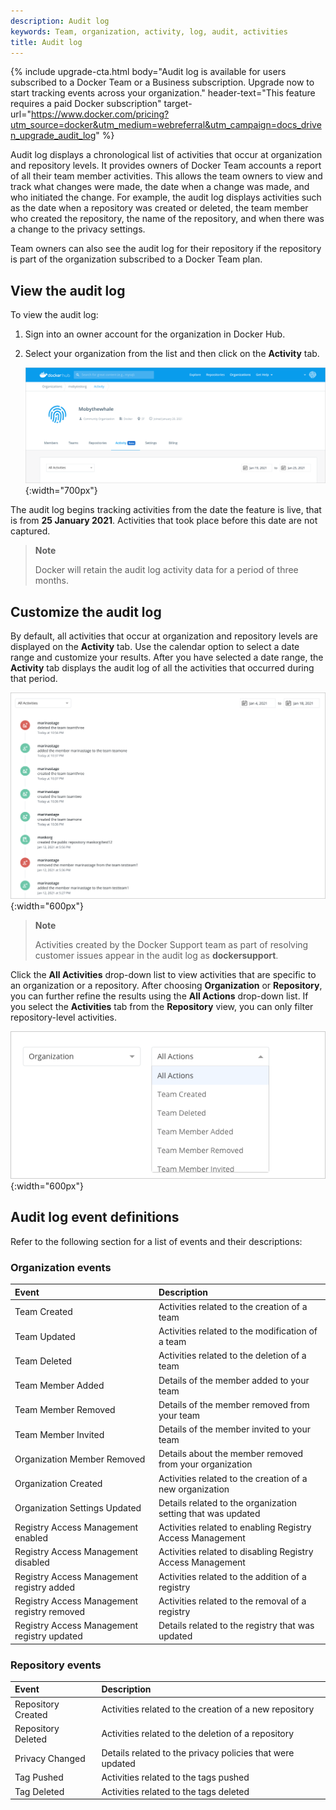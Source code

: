 ```yaml
---
description: Audit log
keywords: Team, organization, activity, log, audit, activities
title: Audit log
---
```


{% include upgrade-cta.html
  body="Audit log is available for users subscribed to a Docker Team or a Business subscription. Upgrade now to start tracking events across your organization."
  header-text="This feature requires a paid Docker subscription"
  target-url="https://www.docker.com/pricing?utm_source=docker&utm_medium=webreferral&utm_campaign=docs_driven_upgrade_audit_log"
%}

Audit log displays a chronological list of activities that occur at organization and repository levels. It provides owners of Docker Team accounts a report of all their team member activities. This allows the team owners to view and track what changes were made, the date when a change was made, and who initiated the change. For example, the audit log displays activities such as the date when a repository was created or deleted, the team member who created the repository, the name of the repository, and when there was a change to the privacy settings.

Team owners can also see the audit log for their repository if the repository is part of the organization subscribed to a Docker Team plan.

## View the audit log

To view the audit log:

1. Sign into an owner account for the organization in Docker Hub.
2. Select your organization from the list and then click on the **Activity** tab.

    ![Organization activity tab](images/org-activity-tab.png){:width="700px"}

The audit log begins tracking activities from the date the feature is live, that is from **25 January 2021**. Activities that took place before this date are not captured.

> **Note**
>
> Docker will retain the audit log activity data for a period of three months.

## Customize the audit log

By default, all activities that occur at organization and repository levels are displayed on the **Activity** tab. Use the calendar option to select a date range and customize your results. After you have selected a date range, the **Activity** tab displays the audit log of all the activities that occurred during that period.

![Activities list](images/activity-list.png){:width="600px"}

> **Note**
>
> Activities created by the Docker Support team as part of resolving customer issues appear in the audit log as **dockersupport**.

Click the **All Activities** drop-down list to view activities that are specific to an organization or a repository. After choosing **Organization** or **Repository**, you can further refine the results using the **All Actions** drop-down list. If you select the **Activities** tab from the **Repository** view, you can only filter repository-level activities.

![Refine org activities](images/org-all-actions.png){:width="600px"}


## Audit log event definitions

Refer to the following section for a list of events and their descriptions:

### Organization events

| Event                                                          | Description                                   |
|:------------------------------------------------------------------|:------------------------------------------------|
| Team Created | Activities related to the creation of a team |
| Team Updated | Activities related to the modification of a team |
| Team Deleted | Activities related to the deletion of a team |
| Team Member Added | Details of the member added to your team |
| Team Member Removed | Details of the member removed from your team |
| Team Member Invited | Details of the member invited to your team |
| Organization Member Removed | Details about the member removed from your organization |
| Organization Created| Activities related to the creation of a new organization |
| Organization Settings Updated | Details related to the organization setting that was updated |
| Registry Access Management enabled | Activities related to enabling Registry Access Management |
| Registry Access Management disabled | Activities related to disabling Registry Access Management |
| Registry Access Management registry added | Activities related to the addition of a registry |
| Registry Access Management registry removed | Activities related to the removal of a registry |
| Registry Access Management registry updated | Details related to the registry that was updated |

### Repository events

| Event                                                          | Description                                   |
|:------------------------------------------------------------------|:------------------------------------------------|
| Repository Created | Activities related to the creation of a new repository |
| Repository Deleted | Activities related to the deletion of a repository |
| Privacy Changed | Details related to the privacy policies that were updated |
| Tag Pushed | Activities related to the tags pushed |
| Tag Deleted | Activities related to the tags deleted |
